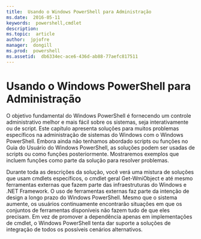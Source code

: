 ```yaml
---
title:  Usando o Windows PowerShell para Administração
ms.date:  2016-05-11
keywords:  powershell,cmdlet
description:  
ms.topic:  article
author:  jpjofre
manager:  dongill
ms.prod:  powershell
ms.assetid:  db6334ec-ace6-436d-ab88-77aefc817511
---
```


# Usando o Windows PowerShell para Administração
O objetivo fundamental do Windows PowerShell é fornecendo um controle administrativo melhor e mais fácil sobre os sistemas, seja interativamente ou de script. Este capítulo apresenta soluções para muitos problemas específicos na administração de sistemas do Windows com o Windows PowerShell. Embora ainda não tenhamos abordado scripts ou funções no Guia do Usuário do Windows PowerShell, as soluções podem ser usadas de scripts ou como funções posteriormente. Mostraremos exemplos que incluem funções como parte da solução para resolver problemas.

Durante toda as descrições da solução, você verá uma mistura de soluções que usam cmdlets específicos, o cmdlet geral Get-WmiObject e até mesmo ferramentas externas que fazem parte das infraestruturas do Windows e .NET Framework. O uso de ferramentas externas faz parte da intenção de design a longo prazo do Windows PowerShell. Mesmo que o sistema aumente, os usuários continuamente encontrarão situações em que os conjuntos de ferramentas disponíveis não fazem tudo de que eles precisam. Em vez de promover a dependência apenas em implementações de cmdlet, o Windows PowerShell tenta dar suporte a soluções de integração de todos os possíveis cenários alternativos.



<!--HONumber=May16_HO2-->


